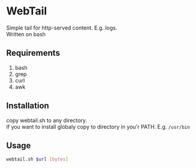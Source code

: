 # WebTail

Simple tail for http-served content. E.g. logs.  
Written on bash

## Requirements
1. bash
2. grep
3. curl
4. awk

## Installation
copy webtail.sh to any directory.  
If you want to install globaly copy to directory in you'r PATH. E.g. `/usr/bin`


## Usage
```bash
webtail.sh $url [bytes]
```

